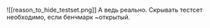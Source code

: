 ![[reason_to_hide_testset.png]]
	А ведь реально. Скрывать тестсет необходимо, если бенчмарк ~открытый.